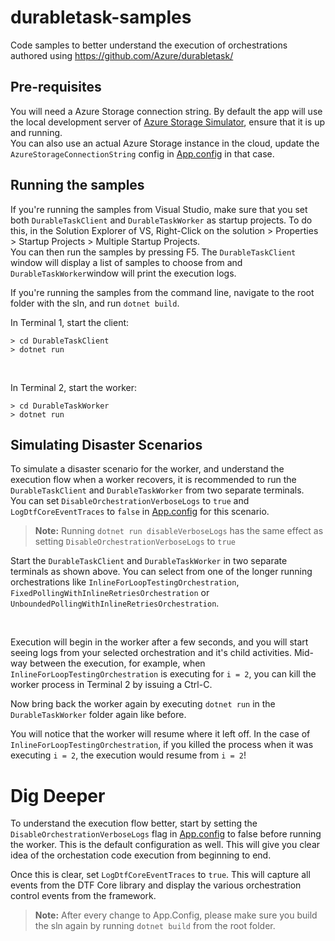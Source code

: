 # durabletask-samples
Code samples to better understand the execution of orchestrations authored using https://github.com/Azure/durabletask/

## Pre-requisites
You will need a Azure Storage connection string.
By default the app will use the local development server of [Azure Storage Simulator](https://learn.microsoft.com/en-us/azure/storage/common/storage-use-emulator), ensure that it is up and running. <br/>
You can also use an actual Azure Storage instance in the cloud, update the `AzureStorageConnectionString` config in [App.config](./App.config) in that case.

## Running the samples
If you're running the samples from Visual Studio, make sure that you set both `DurableTaskClient` and `DurableTaskWorker` as startup projects. To do this, in the Solution Explorer of VS, Right-Click on the solution > Properties > Startup Projects > Multiple Startup Projects. <br/>
You can then run the samples by pressing F5. The `DurableTaskClient` window will display a list of samples to choose from and `DurableTaskWorker`window will print the execution logs. <br/>

If you're running the samples from the command line, navigate to the root folder with the sln, and run `dotnet build`. <br/>

In Terminal 1, start the client:
```
> cd DurableTaskClient
> dotnet run
```

<br/>

In Terminal 2, start the worker:
```
> cd DurableTaskWorker
> dotnet run
```

## Simulating Disaster Scenarios
To simulate a disaster scenario for the worker, and understand the execution flow when a worker recovers, it is recommended to run the `DurableTaskClient` and `DurableTaskWorker` from two separate terminals. <br />
You can set `DisableOrchestrationVerboseLogs` to `true` and `LogDtfCoreEventTraces` to `false` in [App.config](./App.config) for this scenario. <br />

> **Note:** Running `dotnet run disableVerboseLogs` has the same effect as setting `DisableOrchestrationVerboseLogs` to `true`

Start the `DurableTaskClient` and `DurableTaskWorker` in two separate terminals as shown above.
You can select from one of the longer running orchestrations like `InlineForLoopTestingOrchestration`, `FixedPollingWithInlineRetriesOrchestration` or `UnboundedPollingWithInlineRetriesOrchestration`. <br />

<br />

Execution will begin in the worker after a few seconds, and you will start seeing logs from your selected orchestration and it's child activities.
Mid-way between the execution, for example, when `InlineForLoopTestingOrchestration` is executing for `i = 2`, you can kill the worker process in Terminal 2 by issuing a Ctrl-C.

Now bring back the worker again by executing `dotnet run` in the `DurableTaskWorker` folder again like before. <br />

You will notice that the worker will resume where it left off. In the case of `InlineForLoopTestingOrchestration`, if you killed the process when it was executing `i = 2`, the execution would resume from `i = 2`!

# Dig Deeper
To understand the execution flow better, start by setting the `DisableOrchestrationVerboseLogs` flag in [App.config](./App.config) to false before running the worker. This is the default configuration as well.
This will give you clear idea of the orchestation code execution from beginning to end.

Once this is clear, set `LogDtfCoreEventTraces` to `true`. This will capture all events from the DTF Core library and display the various orchestration control events from the framework.

> **Note:** After every change to App.Config, please make sure you build the sln again by running `dotnet build` from the root folder.